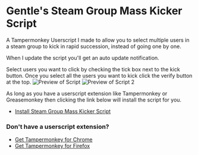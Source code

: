 

# Gentle's Steam Group Mass Kicker Script
A Tampermonkey Userscript I made to allow you to select multiple users in a steam group to kick in rapid succession, instead of going one by one.

When I update the script you'll get an auto update notification.

Select users you want to click by checking the tick box next to the kick button. 
Once you select all the users you want to kick click the verify button at the top.
![Preview of Script](https://i.imgur.com/RfDBlTN.png)
![Preview of Script 2](https://i.imgur.com/tHUfC0W.png)


As long as you have a userscript extension like Tampermonkey or Greasemonkey then clicking the link below will install the script for you.
* [Install Steam Group Mass Kicker Script](https://github.com/GentlePuppet/Gentles_Tampermonkey_Userscripts/raw/main/Steam%20Group%20Mass%20Kicker/Steam%20Group%20Mass%20Kicker%20Script.user.js)

### Don't have a userscript extension?
* [Get Tampermonkey for Chrome](https://chrome.google.com/webstore/detail/tampermonkey/dhdgffkkebhmkfjojejmpbldmpobfkfo?hl=en)
* [Get Tampermonkey for Firefox](https://addons.mozilla.org/en-US/firefox/addon/tampermonkey/)
